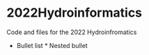 # 2022Hydroinformatics
Code and files for the 2022 Hydroinfromatics

* Bullet list
              * Nested bullet
